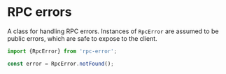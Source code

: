 # RPC errors

A class for handling RPC errors. Instances of `RpcError` are assumed to be
public errors, which are safe to expose to the client.

```ts
import {RpcError} from 'rpc-error';

const error = RpcError.notFound();
```
